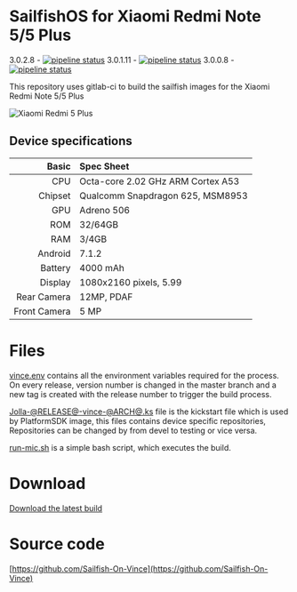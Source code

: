 # SailfishOS for Xiaomi Redmi Note 5/5 Plus

3.0.2.8 - [![pipeline status](https://gitlab.com/sailfishos-porters-ci/vince-ci/badges/3.0.2.8/pipeline.svg)](https://gitlab.com/sailfishos-porters-ci/vince-ci/commits/3.0.2.8)
3.0.1.11 - [![pipeline status](https://gitlab.com/sailfishos-porters-ci/vince-ci/badges/3.0.1.11/pipeline.svg)](https://gitlab.com/sailfishos-porters-ci/vince-ci/commits/3.0.1.11)
3.0.0.8 - [![pipeline status](https://gitlab.com/sailfishos-porters-ci/vince-ci/badges/3.0.0.8/pipeline.svg)](https://gitlab.com/sailfishos-porters-ci/vince-ci/commits/3.0.0.8)


This repository uses gitlab-ci to build the sailfish images for the Xiaomi Redmi Note 5/5 Plus

![Xiaomi Redmi 5 Plus](https://cdn2.gsmarena.com/vv/pics/xiaomi/xiaomi-redmi-5-plus-2.jpg "Xiaomi Redmi 5 Plus")

## Device specifications

Basic   | Spec Sheet
-------:|:----------
CPU     | Octa-core 2.02 GHz ARM Cortex A53
Chipset | Qualcomm Snapdragon 625, MSM8953
GPU     | Adreno 506
ROM     | 32/64GB 
RAM     | 3/4GB
Android | 7.1.2
Battery | 4000 mAh
Display | 1080x2160 pixels, 5.99
Rear Camera  | 12MP, PDAF
Front Camera | 5 MP



# Files

[vince.env](https://gitlab.com/sailfishos-porters-ci/vince-ci/blob/master/vince.env) contains all the environment variables required for the process. On every release, version number is changed in the master branch and a new tag is created with the release number to trigger the build process.

[Jolla-@RELEASE@-vince-@ARCH@.ks](https://gitlab.com/sailfishos-porters-ci/vince-ci/blob/master/Jolla-@RELEASE@-vince-@ARCH@.ks) file is the kickstart file which is used by PlatformSDK image, this files contains device specific repositories, Repositories can be changed by from devel to testing or vice versa.

[run-mic.sh](https://gitlab.com/sailfishos-porters-ci/vince-ci/blob/master/run-mic.sh) is a simple bash script, which executes the build.

# Download

[Download the latest build](https://gitlab.com/sailfishos-porters-ci/vince-ci/-/jobs?scope=finished)

# Source code
[https://github.com/Sailfish-On-Vince](https://github.com/Sailfish-On-Vince)